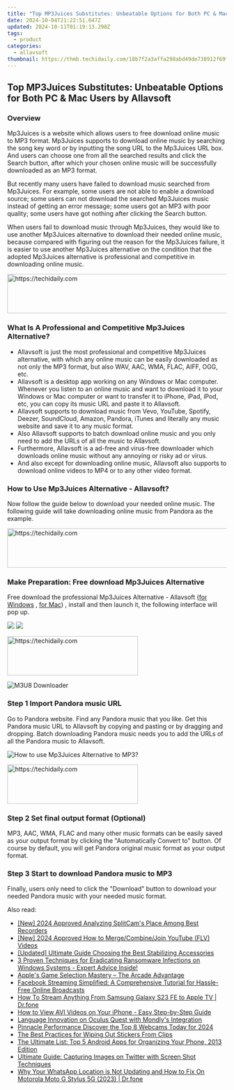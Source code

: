 ```yaml
---
title: "Top MP3Juices Substitutes: Unbeatable Options for Both PC & Mac Users by Allavsoft"
date: 2024-10-04T21:22:51.647Z
updated: 2024-10-11T01:19:13.298Z
tags:
  - product
categories:
  - allavsoft
thumbnail: https://thmb.techidaily.com/18b7f2a3affa298abd49de738912f69fd84b1ae730be3c4356f4b4963bc95eed.jpg
---
```


## Top MP3Juices Substitutes: Unbeatable Options for Both PC & Mac Users by Allavsoft

### Overview

Mp3Juices is a website which allows users to free download online music to MP3 format. Mp3Juices supports to download online music by searching the song key word or by inputting the song URL to the Mp3Juices URL box. And users can choose one from all the searched results and click the Search button, after which your chosen online music will be successfully downloaded as an MP3 format.

But recently many users have failed to download music searched from Mp3Juices. For example, some users are not able to enable a download source; some users can not download the searched Mp3Juices music instead of getting an error message; some users got an MP3 with poor quality; some users have got nothing after clicking the Search button.

When users fail to download music through Mp3Juices, they would like to use another Mp3Juices alternative to download their needed online music, because compared with figuring out the reason for the Mp3Juices failure, it is easier to use another Mp3Juices alternative on the condition that the adopted Mp3Juices alternative is professional and competitive in downloading online music.

<!-- affiliate ads begin -->
<a href="https://ephamedtechinc.pxf.io/c/5597632/2137211/26400" target="_top" id="2137211">
  <img src="//a.impactradius-go.com/display-ad/26400-2137211" border="0" alt="https://techidaily.com" width="728" height="90"/>
</a>
<img height="0" width="0" src="https://ephamedtechinc.pxf.io/i/5597632/2137211/26400" style="position:absolute;visibility:hidden;" border="0" />
<!-- affiliate ads end -->

### What Is A Professional and Competitive Mp3Juices Alternative?

* Allavsoft is just the most professional and competitive Mp3Juices alternative, with which any online music can be easily downloaded as not only the MP3 format, but also WAV, AAC, WMA, FLAC, AIFF, OGG, etc.
* Allavsoft is a desktop app working on any Windows or Mac computer. Whenever you listen to an online music and want to download it to your Windows or Mac computer or want to transfer it to iPhone, iPad, iPod, etc, you can copy its music URL and paste it to Allavsoft.
* Allavsoft supports to download music from Vevo, YouTube, Spotify, Deezer, SoundCloud, Amazon, Pandora, iTunes and literally any music website and save it to any music format.
* Also Allavsoft supports to batch download online music and you only need to add the URLs of all the music to Allavsoft.
* Furthermore, Allavsoft is a ad-free and virus-free downloader which downloads online music without any annoying or risky ad or virus.
* And also except for downloading online music, Allavsoft also supports to download online videos to MP4 or to any other video format.

### How to Use Mp3Juices Alternative - Allavsoft?

Now follow the guide below to download your needed online music. The following guide will take downloading online music from Pandora as the example.

<!-- affiliate ads begin -->
<a href="https://wigfever.sjv.io/c/5597632/2014854/22899" target="_top" id="2014854">
  <img src="//a.impactradius-go.com/display-ad/22899-2014854" border="0" alt="https://techidaily.com" width="728" height="90"/>
</a>
<img height="0" width="0" src="https://wigfever.sjv.io/i/5597632/2014854/22899" style="position:absolute;visibility:hidden;" border="0" />
<!-- affiliate ads end -->

### Make Preparation: Free download Mp3Juices Alternative

Free download the professional Mp3Juices Alternative - Allavsoft ([for Windows](https://tools.techidaily.com/allavsoft/products/) , [for Mac](https://tools.techidaily.com/allavsoft/products/)) , install and then launch it, the following interface will pop up.

[![](https://www.allavsoft.com/how-to/../images/how-to/free-download-win.jpg)](https://tools.techidaily.com/allavsoft/products/) [![](https://www.allavsoft.com/how-to/../images/how-to/free-download-mac.jpg)](https://tools.techidaily.com/allavsoft/products/)

<!-- affiliate ads begin -->
<a href="https://laganoo.pxf.io/c/5597632/1657395/16446" target="_top" id="1657395">
  <img src="//a.impactradius-go.com/display-ad/16446-1657395" border="0" alt="https://techidaily.com" width="300" height="90"/>
</a>
<img height="0" width="0" src="https://laganoo.pxf.io/i/5597632/1657395/16446" style="position:absolute;visibility:hidden;" border="0" />
<!-- affiliate ads end -->

![M3U8 Downloader](https://www.allavsoft.com/how-to/../images/allavsoft/screen-shot-600.jpg)

### Step 1 Import Pandora music URL

Go to Pandora website. Find any Pandora music that you like. Get this Pandora music URL to Allavsoft by copying and pasting or by dragging and dropping. Batch downloading Pandora music needs you to add the URLs of all the Pandora music to Allavsoft.

![How to use Mp3Juices Alternative to MP3?](https://www.allavsoft.com/how-to/../images/how-to/download-rtmp-video/download-rtmp-video.jpg)

<!-- affiliate ads begin -->
<a href="https://aligracehair.sjv.io/c/5597632/1883998/19272" target="_top" id="1883998">
  <img src="//a.impactradius-go.com/display-ad/19272-1883998" border="0" alt="https://techidaily.com" width="300" height="90"/>
</a>
<img height="0" width="0" src="https://aligracehair.sjv.io/i/5597632/1883998/19272" style="position:absolute;visibility:hidden;" border="0" />
<!-- affiliate ads end -->

### Step 2 Set final output format (Optional)

MP3, AAC, WMA, FLAC and many other music formats can be easily saved as your output format by clicking the "Automatically Convert to" button. Of course by default, you will get Pandora original music format as your output format.

### Step 3 Start to download Pandora music to MP3

Finally, users only need to click the "Download" button to download your needed Pandora music with your needed music format.

<ins class="adsbygoogle"
     style="display:block"
     data-ad-format="autorelaxed"
     data-ad-client="ca-pub-7571918770474297"
     data-ad-slot="1223367746"></ins>

<ins class="adsbygoogle"
     style="display:block"
     data-ad-client="ca-pub-7571918770474297"
     data-ad-slot="8358498916"
     data-ad-format="auto"
     data-full-width-responsive="true"></ins>

<span class="atpl-alsoreadstyle">Also read:</span>
<div><ul>
<li><a href="https://digital-screen-recording.techidaily.com/new-2024-approved-analyzing-splitcams-place-among-best-recorders/"><u>[New] 2024 Approved Analyzing SplitCam's Place Among Best Recorders</u></a></li>
<li><a href="https://youtube-webster.techidaily.com/024-approved-how-to-mergecombinejoin-youtube-flv-videos/"><u>[New] 2024 Approved How to Merge/Combine/Join YouTube (FLV) Videos</u></a></li>
<li><a href="https://some-guidance.techidaily.com/updated-ultimate-guide-choosing-the-best-stabilizing-accessories/"><u>[Updated] Ultimate Guide Choosing the Best Stabilizing Accessories</u></a></li>
<li><a href="https://fox-sys.techidaily.com/3-proven-techniques-for-eradicating-ransomware-infections-on-windows-systems-expert-advice-inside/"><u>3 Proven Techniques for Eradicating Ransomware Infections on Windows Systems - Expert Advice Inside!</u></a></li>
<li><a href="https://games-able.techidaily.com/apples-game-selection-mastery-the-arcade-advantage/"><u>Apple's Game Selection Mastery – The Arcade Advantage</u></a></li>
<li><a href="https://fox-sys.techidaily.com/facebook-streaming-simplified-a-comprehensive-tutorial-for-hassle-free-online-broadcasts/"><u>Facebook Streaming Simplified: A Comprehensive Tutorial for Hassle-Free Online Broadcasts</u></a></li>
<li><a href="https://screen-mirror.techidaily.com/how-to-stream-anything-from-samsung-galaxy-s23-fe-to-apple-tv-drfone-by-drfone-android/"><u>How To Stream Anything From Samsung Galaxy S23 FE to Apple TV | Dr.fone</u></a></li>
<li><a href="https://fox-sys.techidaily.com/how-to-view-avi-videos-on-your-iphone-easy-step-by-step-guide/"><u>How to View AVI Videos on Your iPhone - Easy Step-by-Step Guide</u></a></li>
<li><a href="https://mondly-stories.techidaily.com/language-innovation-on-oculus-quest-with-mondlys-integration/"><u>Language Innovation on Oculus Quest with Mondly's Integration</u></a></li>
<li><a href="https://article-helps.techidaily.com/pinnacle-performance-discover-the-top-8-webcams-today-for-2024/"><u>Pinnacle Performance Discover the Top 8 Webcams Today for 2024</u></a></li>
<li><a href="https://extra-information.techidaily.com/the-best-practices-for-wiping-out-stickers-from-clips/"><u>The Best Practices for Wiping Out Stickers From Clips</u></a></li>
<li><a href="https://fox-sys.techidaily.com/the-ultimate-list-top-5-android-apps-for-organizing-your-phone-2013-edition/"><u>The Ultimate List: Top 5 Android Apps for Organizing Your Phone, 2013 Edition</u></a></li>
<li><a href="https://fox-sys.techidaily.com/ultimate-guide-capturing-images-on-twitter-with-screen-shot-techniques/"><u>Ultimate Guide: Capturing Images on Twitter with Screen Shot Techniques</u></a></li>
<li><a href="https://location-social.techidaily.com/why-your-whatsapp-location-is-not-updating-and-how-to-fix-on-motorola-moto-g-stylus-5g-2023-drfone-by-drfone-virtual-android/"><u>Why Your WhatsApp Location is Not Updating and How to Fix On Motorola Moto G Stylus 5G (2023) | Dr.fone</u></a></li>
</ul></div>


